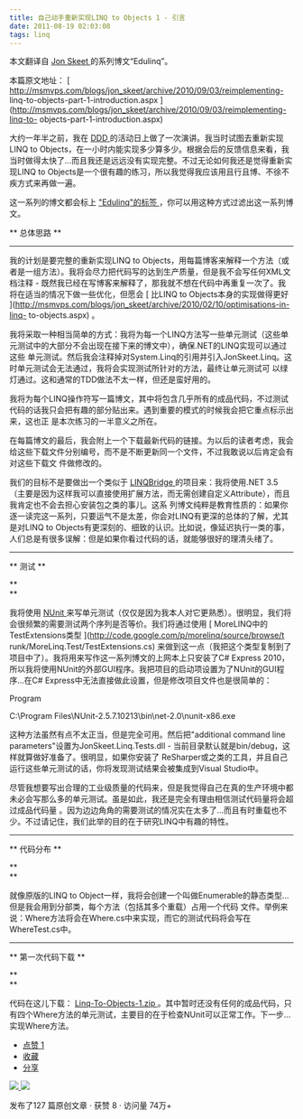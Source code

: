 ```yaml
---
title: 自己动手重新实现LINQ to Objects 1 - 引言
date: 2011-08-19 02:03:08
tags: linq
---
```

本文翻译自 [ Jon Skeet ](http://stackoverflow.com/users/22656/jon-skeet)
的系列博文“Edulinq”。

本篇原文地址： [ http://msmvps.com/blogs/jon_skeet/archive/2010/09/03/reimplementing-
linq-to-objects-part-1-introduction.aspx
](http://msmvps.com/blogs/jon_skeet/archive/2010/09/03/reimplementing-linq-to-
objects-part-1-introduction.aspx)





大约一年半之前，我在 [ DDD ](http://developerdeveloperdeveloper.com/)
的活动日上做了一次演讲。我当时试图去重新实现LINQ to
Objects，在一小时内能实现多少算多少。根据会后的反馈信息来看，我当时做得太快了...而且我还是远远没有实现完整。不过无论如何我还是觉得重新实现LINQ
to Objects是一个很有趣的练习，所以我觉得我应该用且行且博、不徐不疾方式来再做一遍。

这一系列的博文都会标上 [ "Edulinq"的标签
](http://msmvps.com/blogs/jon_skeet/archive/tags/Edulinq/default.aspx)
，你可以用这种方式过滤出这一系列博文。




** 总体思路 **

** **

我的计划是要完整的重新实现LINQ to
Objects，用每篇博客来解释一个方法（或者是一组方法）。我将会尽力把代码写的达到生产质量，但是我不会写任何XML文档注释 -
既然我已经在写博客来解释了，那我就不想在代码中再重复一次了。我将在适当的情况下做一些优化，但愿会 [ 比LINQ to Objects本身的实现做得更好
](http://msmvps.com/blogs/jon_skeet/archive/2010/02/10/optimisations-in-linq-
to-objects.aspx) 。

我将采取一种相当简单的方式：我将为每一个LINQ方法写一些单元测试（这些单元测试中的大部分不会出现在接下来的博文中），确保.NET的LINQ实现可以通过这些
单元测试。然后我会注释掉对System.Linq的引用并引入JonSkeet.Linq。这时单元测试会无法通过，我将会实现测试所针对的方法，最终让单元测试可
以绿灯通过。这和通常的TDD做法不太一样，但还是蛮好用的。

我将为每个LINQ操作符写一篇博文，其中将包含几乎所有的成品代码，不过测试代码的话我只会把有趣的部分贴出来。遇到重要的模式的时候我会把它重点标示出来，这也正
是本次练习的一半意义之所在。

在每篇博文的最后，我会附上一个下载最新代码的链接。为以后的读者考虑，我会给这些下载文件分别编号，而不是不断更新同一个文件，不过我敢说以后肯定会有对这些下载文
件做修改的。

我们的目标不是要做出一个类似于 [ LINQBridge ](http://linqbridge.googlecode.com/)
的项目来：我将使用.NET 3.5（主要是因为这样我可以直接使用扩展方法，而无需创建自定义Attribute），而且我肯定也不会去担心安装包之类的事儿。这系
列博文纯粹是教育性质的：如果你逐一读完这一系列，只要运气不是太差，你会对LINQ有更深的总体的了解，尤其是对LINQ to
Objects有更深刻的、细致的认识。比如说，像延迟执行一类的事，人们总是有很多误解：但是如果你看过代码的话，就能够很好的理清头绪了。

** **

** 测试 **

**   
**

我将使用 [ NUnit ](http://nunit.org/)
来写单元测试（仅仅是因为我本人对它更熟悉）。很明显，我们将会很频繁的需要测试两个序列是否等价。我们将通过使用 [
MoreLINQ中的TestExtensions类型 ](http://code.google.com/p/morelinq/source/browse/t
runk/MoreLinq.Test/TestExtensions.cs)
来做到这一点（我把这个类型复制到了项目中了）。我将用来写作这一系列博文的上网本上只安装了C# Express
2010，所以我将使用NUnit的外部GUI程序。我把项目的启动项设置为了NUnit的GUI程序...在C#
Express中无法直接做此设置，但是修改项目文件也是很简单的：

<StartAction>Program</StartAction>

<StartProgram>C:\Program
Files\NUnit-2.5.7.10213\bin\net-2.0\nunit-x86.exe</StartProgram>

这种方法虽然有点不太正当，但是完全可用。然后把"additional command line
parameters"设置为JonSkeet.Linq.Tests.dll - 当前目录默认就是bin/debug，这样就算做好准备了。很明显，如果你安装了
ReSharper或之类的工具，并且自己运行这些单元测试的话，你将发现测试结果会被集成到Visual Studio中。

尽管我想要写出合理的工业级质量的代码来，但是我觉得自己在真的生产环境中都未必会写那么多的单元测试。虽是如此，我还是完全有理由相信测试代码量将会超过成品代码量
。因为边边角角的需要测试的情况实在太多了...而且有时重载也不少。不过请记住，我们此举的目的在于研究LINQ中有趣的特性。

** **

** 代码分布 **

**   
**

就像原版的LINQ to Object一样，我将会创建一个叫做Enumerable的静态类型...但是我会用到分部类，每个方法（包括其多个重载）占用一个代码
文件。举例来说：Where方法将会在Where.cs中来实现，而它的测试代码将会写在WhereTest.cs中。

** **

** 第一次代码下载 **

**   
**

代码在这儿下载： [ Linq-To-Objects-1.zip
](http://pobox.com/~skeet/blogfiles/csharp/l2o/Linq-To-Objects-1.zip)
。其中暂时还没有任何的成品代码，只有四个Where方法的单元测试，主要目的在于检查NUnit可以正常工作。下一步...实现Where方法。

  * [ 点赞  1  ](javascript:;)
  * [ 收藏  ](javascript:;)
  * [ 分享 ](javascript:;)

[ ![](https://profile.csdnimg.cn/5/2/5/3_cuipengfei1)
![](https://g.csdnimg.cn/static/user-reg-year/1x/11.png)
](https://blog.csdn.net/cuipengfei1)



发布了127 篇原创文章  ·  获赞 8  ·  访问量 74万+
